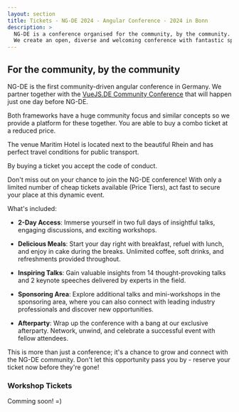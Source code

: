 ```yaml
---
layout: section
title: Tickets - NG-DE 2024 - Angular Conference - 2024 in Bonn
description: >
  NG-DE is a conference organised for the community, by the community.
  We create an open, diverse and welcoming conference with fantastic speakers and a warm and friendly environment.
---
```


## For the community, by the community

NG-DE is the first community-driven angular conference in Germany. We partner together with the [VueJS.DE Community Conference](https://conf.vuejs.de) that will happen just one day before NG-DE. 

Both frameworks have a huge community focus and similar concepts so we provide a platform for these together. You are able to buy a combo ticket at a reduced price.

The venue Maritim Hotel is located next to the beautiful Rhein and has perfect travel conditions for public transport.

By buying a ticket you accept the code of conduct.

Don't miss out on your chance to join the NG-DE conference! With only a limited number of cheap tickets available (Price Tiers), act fast to secure your place at this dynamic event.

What's included:

- **2-Day Access**: Immerse yourself in two full days of insightful talks, engaging discussions, and exciting workshops.

- **Delicious Meals**: Start your day right with breakfast, refuel with lunch, and enjoy in cake during the breaks. Unlimited coffee, soft drinks, and refreshments provided throughout.

- **Inspiring Talks**: Gain valuable insights from 14 thought-provoking talks and 2 keynote speeches delivered by experts in the field.

- **Sponsoring Area**: Explore additional talks and mini-workshops in the sponsoring area, where you can also connect with leading industry professionals and discover new opportunities.

- **Afterparty**: Wrap up the conference with a bang at our exclusive afterparty. Network, unwind, and celebrate a successful event with fellow attendees.

This is more than just a conference; it's a chance to grow and connect with the NG-DE community. Don't let this opportunity pass you by - reserve your ticket now before they're gone!


<tito-widget event="ng-de/ng-de-conf-2024" releases="nbqczabenoa,ng-de-2-day-price-tier-1-copy,ng-de-2-day-price-tier-2-copy,ng-de-2-days"></tito-widget>
 
### Workshop Tickets
Comming soon! =) 
<!--
<tito-widget event="ng-de/ng-de-vuejsde-conf-2022-workshop-day"></tito-widget>

### Combo Tickets
<tito-widget event="ng-de/vuejsde-conf-2022" releases="ngtgyud9c9c,ng-de-conf-2-day-pass-from-moduliths-to-micro-frontends-workshop,ng-de-conf-2-day-pass-rxjs-for-angular-workshop,ng-de-conf-2-day-pass-implementing-desktop-class-productivity-apps-with-angular-and-project-fugu-workshop,ng-de-conf-2-day-pass-handling-state-in-angular-applications-ngrx-store-and-componentstore-workshop,epljcabgrs8"></tito-widget>
-->
<script>
  const url = new URL(location.href)
  const searchParams = new URLSearchParams(url.searchParams);

  if (searchParams.has("voucher")) {
    const widgets = document.querySelectorAll('tito-widget');
    for(const widget of widgets){
      widget.setAttribute("discount-code", searchParams.get("voucher"))
    }
  }
</script>
